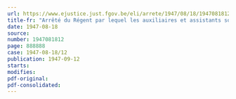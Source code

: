 ```yaml
---
url: https://www.ejustice.just.fgov.be/eli/arrete/1947/08/18/1947081812/justel
title-fr: "Arrêté du Régent par lequel les auxiliaires et assistants sociaux et les infirmières visiteuses de la Société nationale des Chemins de fer belges sont considérés comme investis d'un poste de confiance au regard de la loi du 14 juin 1921, instituant la journée de huit heures et la semaine de quarante-huit heures (abrogé par ADR 10-12-1949, art. 2)"
date: 1947-08-18
source:
number: 1947081812
page: 888888
case: 1947-08-18/12
publication: 1947-09-12
starts:
modifies:
pdf-original:
pdf-consolidated:
---
```


